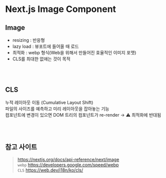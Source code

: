 # Next.js Image Component

## Image

* resizing : 반응형 
* lazy load : 뷰포트에 들어올 때 로드
* 최적화 : webp 형식(Web을 위해서 만들어진 효율적인 이미지 포맷)
* CLS를 최대한 없애는 것이 목적

<br><br>

## CLS
누적 레이아웃 이동 (Cumulative Layout Shift)  
파일의 사이즈를 예측하고 미리 레이아웃을 잡아놓는 기능  
컴포넌트에 변경이 있으면 DOM 트리의 컴포넌트가 re-render -> ⚠️ 최적화에 반대됨  

<br><br>

## 참고 사이트
> https://nextjs.org/docs/api-reference/next/image  
> `webp` https://developers.google.com/speed/webp  
> `CLS` https://web.dev/i18n/ko/cls/
